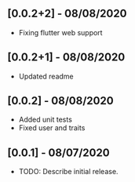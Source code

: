 ## [0.0.2+2] - 08/08/2020
* Fixing flutter web support

## [0.0.2+1] - 08/08/2020
* Updated readme

## [0.0.2] - 08/08/2020

* Added unit tests
* Fixed user and traits

## [0.0.1] - 08/07/2020

* TODO: Describe initial release.

